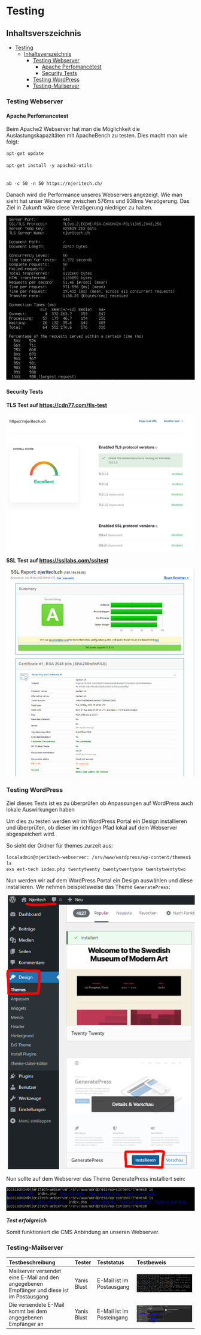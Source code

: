 # Testing

## Inhaltsverszeichnis
- [Testing](#testing)
  - [Inhaltsverszeichnis](#inhaltsverszeichnis)
    - [Testing Webserver](#testing-webserver)
      - [Apache Perfomancetest](#apache-perfomancetest)
      - [Security Tests](#security-tests)
    - [Testing WordPress](#testing-wordpress)
    - [Testing-Mailserver](#testing-mailserver)


### Testing Webserver 

#### Apache Perfomancetest
Beim Apache2 Webserver hat man die Möglichkeit die Auslastungskapazitäten mit ApacheBench zu testen. Dies macht man wie folgt:

```
apt-get update

apt-get install -y apache2-utils


ab -c 50 -n 50 https://njeritech.ch/
```
Danach wird die Performance unseres Webservers angezeigt. Wie man sieht hat unser Webserver zwischen 576ms und 938ms Verzögerung. Das Ziel in Zukunft wäre diese Verzögerung niedriger zu halten. 

![Performancetest](images/Performancetest.PNG)

#### Security Tests

**TLS Test auf  https://cdn77.com/tls-test**

![DCN77-Test](images/CDN77.PNG)

**SSL Test auf https://ssllabs.com/ssltest**

![SSLLABS-Test](images/SSLLABS-Report.PNG)


### Testing WordPress
Ziel dieses Tests ist es zu überprüfen ob Anpassungen auf WordPress auch lokale Auswirkungen haben

Um dies zu testen werden wir im WordPress Portal ein Design installieren und überprüfen, ob dieser im richtigen Pfad lokal auf dem Webserver abgespeichert wird.

So sieht der Ordner für themes zurzeit aus:

```
localadmin@njeritech-webserver: /srv/www/wordpress/wp-content/themes$ ls
exs ext-tech index.php twentytwenty twentytwentyone twentytwentytwo
```

Nun werden wir auf dem WordPress Portal ein Design auswählen und diese installieren. Wir nehmen beispielsweise das Theme ``GeneratePress``:

![Theme-Installation](images/Theme-installation.PNG)

Nun sollte auf dem Webserver das Theme GeneratePress installiert sein:

![Check-Theme](images/Check-Theme.PNG)

***Test erfolgreich***

Somit funktioniert die CMS Anbindung an unseren Webserver.

### Testing-Mailserver
| Testbeschreibung | Tester | Teststatus | Testbeweis |
| :---- | :--- | :--- | :--- |
| Mailserver versendet eine E-Mail and den angegebenen Empfänger und diese ist im Postausgang |  Yanis Blust | E-Mail ist im Postausgang | ![Theme-Installation](images/beweis_ausgang.png)
| Die versendete E-Mail kommt bei dem angegebenen Empfänger an | Yanis Blust | E-Mail ist im Posteingang | ![Theme-Installation](images/beweis_eingang.PNG)


